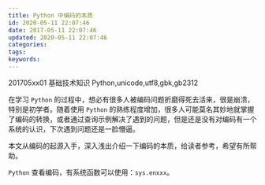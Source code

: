 ```yaml
---
title: Python 中编码的本质
id: 2020-05-11 22:07:46
date: 2017-05-11 22:07:46
updated: 2020-05-11 22:07:46
categories:
tags:
keywords:
---
```



201705xx01
基础技术知识
Python,unicode,utf8,gbk,gb2312


在学习 `Python` 的过程中，想必有很多人被编码问题折磨得死去活来，很是崩溃，特别是初学者。随着使用 `Python` 的熟练程度增加，很多人可能莫名其妙地就掌握了编码的转换，或者通过查询示例解决了遇到的问题，但是还是没有对编码有一个系统的认识，下次遇到问题还是一脸懵逼。

本文从编码的起源入手，深入浅出介绍一下编码的本质，给读者参考，希望有所帮助。


<!-- more -->


`Python` 查看编码，有系统函数可以使用：`sys.enxxx`。


